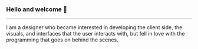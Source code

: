 ### Hello and welcome 👋
---
I am a designer who became interested in developing the client side, the visuals, and interfaces that the user interacts with, but fell in love with the programming that goes on behind the scenes.
